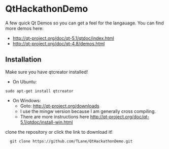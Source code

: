 QtHackathonDemo
===============

A few quick Qt Demos so you can get a feel for the langauage.
You can find more demos here:
* http://qt-project.org/doc/qt-5.1/qtdoc/index.html
* http://qt-project.org/doc/qt-4.8/demos.html


## Installation

Make sure you have qtcreator installed!

* On Ubuntu:

```
sudo apt-get install qtcreator
```
* On Windows:
  * Goto: http://qt-project.org/downloads
  * I use the mingw version because I am generally cross compiling.
  * There are more instructions here http://qt-project.org/doc/qt-5.1/qtdoc/install-win.html
  
clone the repository or click the link to download it!

      git clone https://github.com/TLane/QtHackathonDemo.git


